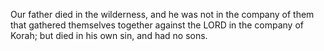 Our father died in the wilderness, and he was not in the company of them that gathered themselves together against the LORD in the company of Korah; but died in his own sin, and had no sons.
